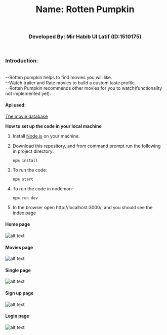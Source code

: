 <div align="center">
<h1>Name: Rotten Pumpkin</h1><br>
<h3>Developed By: Mir Habib Ul Latif (ID:1510175)</h3><br>
</div>

<h3>Introduction: </h3>
<br>
--Rotten pumpkin helps to find movies you will like.<br>
--Watch trailer and Rate movies to build a custom taste profile.<br>
--Rotten Pumpkin recommends other movies for you to watch(functionality not implemented yet).<br>

#### Api used:

[The movie database](https://www.themoviedb.org/)

**How to set up the code in your local machine**

1. Install [Node.js](https://nodejs.org/en/download/) on your machine.

2) Download this repository, and from command prompt run the following in project directory:

   `npm install`

3. To run the code:

   `npm start`

4) To run the code in nodemon:

   `npm run dev`

5) In the browser open http://localhost:3000/, and you should see the index page

#### Home page

![alt text](https://github.com/mirsahib/Rotten-Pumpkin/blob/master/images/index.jpeg)

#### Movies page

![alt text](https://github.com/mirsahib/Rotten-Pumpkin/blob/master/images/movies.jpeg)

#### Single page

![alt text](https://github.com/mirsahib/Rotten-Pumpkin/blob/master/images/single.jpeg)

#### Sign up page

![alt text](https://github.com/mirsahib/Rotten-Pumpkin/blob/master/images/signup.png)

#### Login page

![alt text](https://github.com/mirsahib/Rotten-Pumpkin/blob/master/images/login.png)
